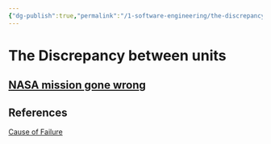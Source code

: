 ```yaml
---
{"dg-publish":true,"permalink":"/1-software-engineering/the-discrepancy-between-units/","tags":["type/fleeting"],"created":"2023-08-05T05:29:29.969-05:00","updated":"2023-09-19T07:39:19.944-05:00"}
---
```


# The Discrepancy between units
[NASA mission gone wrong](https://www.simscale.com/blog/nasa-mars-climate-orbiter-metric/)
 
---
## References
[Cause of Failure](https://en.wikipedia.org/wiki/Mars_Climate_Orbiter#Cause_of_failure)